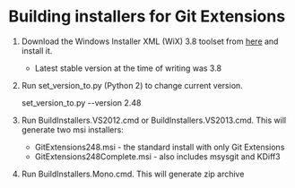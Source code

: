 Building installers for Git Extensions
======================================

1. Download the Windows Installer XML (WiX) 3.8 toolset from
   [here](http://wix.codeplex.com/releases/) and install it.
    * Latest stable version at the time of writing was 3.8

2. Run set_version_to.py (Python 2) to change current version.

    set_version_to.py --version 2.48
 

3. Run BuildInstallers.VS2012.cmd or BuildInstallers.VS2013.cmd. This will generate two msi installers:   
    * GitExtensions248.msi - the standard install with only Git Extensions
    * GitExtensions248Complete.msi - also includes msysgit and KDiff3

4. Run BuildInstallers.Mono.cmd. This will generate zip archive
